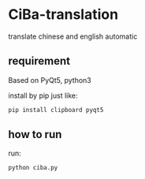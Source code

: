 # CiBa-translation
translate chinese and english automatic

## requirement
Based on PyQt5, python3

install by pip just like:
```bash
pip install clipboard pyqt5
```

## how to run
run:
```bash
python ciba.py
```
